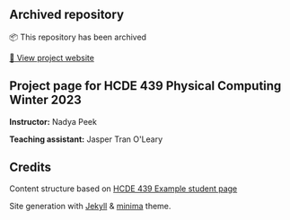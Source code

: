 ## Archived repository

📦 This repository has been archived

[🔗 View project website](https://alexl6.github.io/hcde439)

## Project page for HCDE 439 Physical Computing Winter 2023

**Instructor:** Nadya Peek

**Teaching assistant:** Jasper Tran O'Leary


## Credits
Content structure based on [HCDE 439 Example student page](https://github.com/machineagency/hcde439)

Site generation with [Jekyll](https://jekyllrb.com/) & [minima](https://github.com/jekyll/minima) theme.
